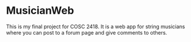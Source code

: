 # MusicianWeb
This is my final project for COSC 2418. It is a web app for string musicians where you can post to a forum page and give comments to others. 
